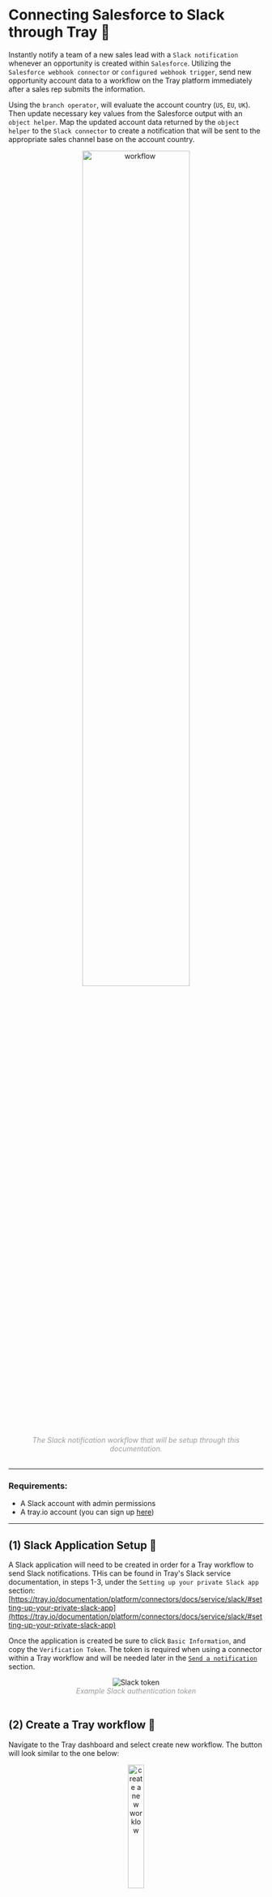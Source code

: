 # Connecting Salesforce to Slack through Tray 📖

Instantly notify a team of a new sales lead with a `Slack notification` whenever an opportunity is created within `Salesforce`. Utilizing the `Salesforce webhook connector` or `configured webhook trigger`, send new opportunity account data to a workflow on the Tray platform immediately after a sales rep submits the information. 

Using the `branch operator`, will evaluate the account country (`US`, `EU`, `UK`). Then update necessary key values from the Salesforce output with an `object helper`. Map the updated account data returned by the `object helper` to the `Slack connector` to create a notification that will be sent to the appropriate sales channel base on the account country.
<div align="center">
  <img src="salseforce-slack-workflow.png" alt="workflow" width="65%" />
  <br/>
  <span style="font-size: 14px;font-style: italic;color: #9B9B9B">The Slack notification workflow that will be setup through this documentation.</span>
</div>
<br/>

----

### Requirements:
  * A Slack account with admin permissions
  * A tray.io account (you can sign up [here](https://app.tray.io/login))
  
----


## (1) Slack Application Setup 🤖

A Slack application will need to be created in order for a Tray workflow to send Slack notifications. THis can be found in Tray's Slack service documentation, in steps 1-3, under the `Setting up your private Slack app` section:
[https://tray.io/documentation/platform/connectors/docs/service/slack/#setting-up-your-private-slack-app](https://tray.io/documentation/platform/connectors/docs/service/slack/#setting-up-your-private-slack-app)

Once the application is created be sure to click `Basic Information`, and copy the `Verification Token`. The token is required when using a connector within a Tray workflow and will be needed later in the [`Send a notification`](https://amberlburroughs.github.io/Tray-Document-demo/#send-a-notification-) section.
<div align="center">
  <img src="slack-verification-token.png" alt="Slack token" />
  <br/>
  <span style="font-size: 14px;font-style: italic;color: #9B9B9B">Example Slack authentication token</span>
</div>
<br/>

## (2) Create a Tray workflow 🔀
Navigate to the Tray dashboard and select create new workflow. The button will look similar to the one below:

<div align="center">
  <img src="workflow-button.png" alt="create a new worklow" width="25%"/>
  <br/>
  <span style="font-size: 14px;font-style: italic;color: #9B9B9B">Example workflow button</span>
</div>
<br/>

### (3) Add a trigger 💥
The workflow trigger that's used will depend on the Salesforce account edition:
  * Salesforce `Enterprise Edition` users have access to the `Salesforce connector trigger` in Tray, which has direct access to webhooks.
  * Salesforce `Professional Edition` users will need to use the `webhook trigger` in Tray, configured to their Salesforce account.

Read about user permissions in Tray's documentation under the `user permissions section`: [https://tray.io/documentation/platform/connectors/docs/service/salesforce/correct-setup-of-user-permissions](https://tray.io/documentation/platform/connectors/docs/service/salesforce/correct-setup-of-user-permissions)

Once the connector is authorized, a sales rep can create a new opportunity within Salesforce. This will trigger the webhook and the new account data will be sent over to the Tray workflow. The output from the webhook will be referenced in the following step of the work flow [`Conditional Branching`](https://github.com/AmberLBurroughs/Tray-Document-demo/blob/master/README.md#conditional-branching):

```
  {
        "id": "0065800000BwzJt",
        "name": "Sample02",
        "status": "Qualification",
        "account": "Andrew Test",
        "close_date": "2017-03-16",
        "type": "New Business",
        "country": "UK", // can also be US or EU
        "owner_name": "Andrew",
        "owner_email": "andrew@tray.io",
        "amount": 4500
    }
```
<div align="center">
 <span style="font-size: 14px;font-style: italic;color: #9B9B9B">Salesforce trigger output example</span>
</div>
<br/>
    
### (4) Conditional Branching 🌳
The account data output from Salesforce will have 1 of 3 country codes in the `country` attribute:
* "US" 🇺🇸
* "UK" 🇬🇧
* "EU" 🇪🇺

The `branch connector` allows each of the country values to be compared against the account's country attribute. The account country is selected from the Salesforce output using the `Connector Snake`, or by changing the input type to JSON Path and typing a reference to the output data. The matching branch is then followed and a method is performed on the account data output from Salesforce. 

### (5) Object Helper 💁
The Object Helper enables the ability to interact with the account data object. The account data is selected from the Salesforce output using the `Connector Snake` or by changing the input type to JSON Path and typing a reference to the output data. 

Two operations are used on the account data output using the object helper:
  * `Add key/value pairs`
  * `Add value by key`

##### (5.1) Add key/value pairs
This operation is used to create a new key of `channel` on the object, with the destination slack channel as the value.
  * "US" 🇺🇸 -  "#sales-us"
  * "UK" 🇬🇧 - "#sales-uk"
  * "EU" 🇪🇺 - "#sales-eu"
  
 It is also used to create a new key `pretext` which has the value "opportunity created with status ${account.status}" and another key named `color` with the value "#35A64F" (i.e. green, to denote a new opportunity).

##### (5.2) Add value by key
This operation is used to create a friendly value to the key `display_amount` which adds the branch specific currency symbol.
  * "US" 🇺🇸 -  "$${account.status}"
  * "UK" 🇬🇧 - "£${account.status}"
  * "EU" 🇪🇺 - "€${account.status}"
  
Read the more about object helpers and view the full operations reference in Tray's documentation: [https://tray.io/documentation/platform/connectors/docs/helpers/object-helper/](https://tray.io/documentation/platform/connectors/docs/helpers/object-helper/)

### (6) Send a notification 🔔
The output from the object helper is then mapped over using the `Data Mapper` service. This ensures that the output from the helper is automatically passed to Tray's Slack service connector in the format needed.

Now that all of the account data has been setup within Tray, it can be sent over to the appropriate Slack channel as a message.

The Tray `Slack Connector` will be added and configured with the verification token that was referenced in the [slack application setup](https://amberlburroughs.github.io/Tray-Document-demo/#slack-application-setup-) step above. 

Once the verification taken is entered, select the `Send Message` operation. For this message, the workflow will be sending it as a single attachment in Slack with several fields.

Each selected slack field property is filled with the output data using the Connector Snake or by changing the input type to JSON Path and typing a reference to the output data.

Here's an example of what some JSON data might look like, as it is sent over to the #sales-uk channel:
```
    {
        token: "6mPIVGyTbBGFKBjOtEmfNdfb",
        channel: helperObject.channel,
        attachments:[
            color: helperObject.color,
            pretext: helperObject.pretext,
            fields: [
                {
                    "title": "Opportunity Name",
                    "value": helperObject.name,
                    "short": false
                },
                {
                    "title": "Account Name",
                    "value": helperObject.account,
                    "short": false
                },
                {
                    "title": "Close Date",
                    "value": helperObject.close_date,
                    "short": false
                },
                 {
                    "title": "Amount",
                    "value": helperObject.display_amount,
                    "short": false
                },
                 {
                    "title": "Type",
                    "value": helperObject.type,
                    "short": false
                },
                 {
                    "title": "Owner",
                    "value": helperObject.owner_name,
                    "short": false
                }
            ],
            "footer": "Sent via tray.io"
        ]
     }
```

Referencing the sample webhook data we started with, here's what that JSON data would look like, as it is sent over to the Slack API via Tray:
```
    {
        token: "6mPIVGyTbBGFKBjOtEmfNdfb",
        channel: "sales-uk",
        attachments:[
            color: "#35A64F",
            pretext: "oppertunity created with status Qualification",
            fields: [
                {
                    "title": "Opportunity Name",
                    "value": "Sample02",
                    "short": false
                },
                {
                    "title": "Account Name",
                    "value": "Andrew Test",
                    "short": false
                },
                {
                    "title": "Close Date",
                    "value": "2017-03-16",
                    "short": false
                },
                 {
                    "title": "Amount",
                    "value": "£4500",
                    "short": false
                },
                 {
                    "title": "Type",
                    "value": "New Business",
                    "short": false
                },
                 {
                    "title": "Owner",
                    "value": "Andrew",
                    "short": false
                }
            ],
            "footer": "Sent via tray.io"
        ]
     }
```
<div align="center">
 <span style="font-size: 14px;font-style: italic;color: #9B9B9B">Slack request example</span>
</div>
 <br/>
 
 ### (7) Verifying everything works 👍
 
 With the workflow setup, we can now test it to ensure that everything is working and that alerts are properly being sent over to Slack. We can do this by creating a new opportunity in Salesforce. Once it is created, you should see a similar notification in the respective Slack channel:
 

 <div align="center">
 <img src="notification.png" alt="Slack notification" width="65%">
  <br/>
 <span style="font-size: 14px;font-style: italic;color: #9B9B9B">Slack notification example</span>
</div>
 <br/>

## (8) Additional resources 🌟

A high level overview of Tray's platform: [https://tray.io/documentation/platform/overview/](https://tray.io/documentation/platform/overview/)

A simple web form to Slack workflow: [https://tray.io/documentation/platform/getting-started/simple-slack-workflow/](https://tray.io/documentation/platform/getting-started/simple-slack-workflow/)

 General overview of Tray's Salesforce service: [https://tray.io/documentation/platform/connectors/docs/service/salesforce/](https://tray.io/documentation/platform/connectors/docs/service/salesforce/)
 
 Details on how webhook trigger works:[https://tray.io/documentation/platform/connectors/webhook-trigger/](https://tray.io/documentation/platform/connectors/webhook-trigger/)

Workflow / Slack service reference: 
[https://tray.io/documentation/platform/connectors/docs/service/slack/](https://tray.io/documentation/platform/connectors/docs/service/slack/)


Boolean and branch conditions: [https://tray.io/documentation/platform/connectors/docs/core/boolean-condition/](https://tray.io/documentation/platform/connectors/docs/core/boolean-condition/)

Conditional logic: [https://tray.io/documentation/platform/advanced-tray-usage/conditional-logic/](https://tray.io/documentation/platform/advanced-tray-usage/conditional-logic/)

Connector snake: [https://tray.io/documentation/platform/working-with-data/basic-data-guide/](https://tray.io/documentation/platform/working-with-data/basic-data-guide/)

Data Mapper: [https://tray.io/documentation/platform/connectors/docs/core/data-mapper/](https://tray.io/documentation/platform/connectors/docs/core/data-mapper/)

Slack documentation, which Tray's Slack service interfaces with / acts as a wrapper for:
- chat.postMessage() function: [https://api.slack.com/methods/chat.postMessage](https://api.slack.com/methods/chat.postMessage)
- Message attachments: [https://api.slack.com/docs/message-attachments](https://api.slack.com/docs/message-attachments)
- Workspace tokens: [https://api.slack.com/methods/workspace-tokens/#chat](https://api.slack.com/methods/workspace-tokens/#chat)